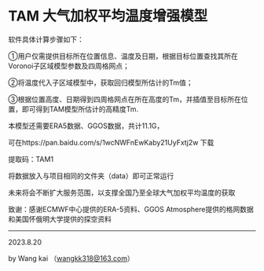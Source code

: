 # TAM 大气加权平均温度增强模型

软件具体计算步骤如下：

①用户仅需提供目标所在位置信息、温度及日期，根据目标位置查找其所在Voronoi子区域模型参数及四周格网点；

②将温度代入子区域模型中，获取回归模型所估计的Tm值；

③根据位置高度、日期得到四周格网点在所在高度的Tm，并插值至目标所在位置，即可得到TAM模型所估计的高精度Tm.

本模型还需要ERA5数据、GGOS数据，共计11.1G，

可在https://pan.baidu.com/s/1wcNWFnEwKaby21UyFxtj2w 下载

提取码：TAM1 

将数据放入与项目相同的文件夹（data）即可正常运行

未来将会不断扩大服务范围，以支撑全国乃至全球大气加权平均温度的获取

致谢：感谢ECMWF中心提供的ERA-5资料、GGOS Atmosphere提供的格网数据和美国怀俄明大学提供的探空资料

----------------------------------------------------------------------------------------------

2023.8.20

by  Wang kai  （wangkk318@163.com）
